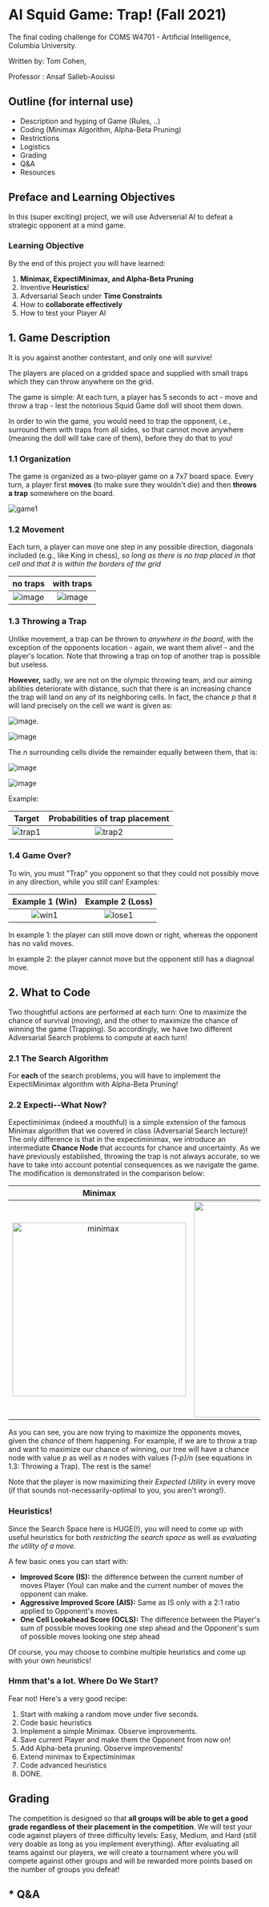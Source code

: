 # AI Squid Game: Trap! (Fall 2021)

The final coding challenge for COMS W4701 - Artificial Intelligence, Columbia University.

Written by: Tom Cohen, 

Professor : Ansaf Salleb-Aouissi

## Outline (for internal use)

* Description and hyping of Game (Rules, ..)
* Coding (Minimax Algorithm, Alpha-Beta Pruning)
* Restrictions
* Logistics
* Grading
* Q&A
* Resources

## Preface and Learning Objectives

In this (super exciting) project, we will use Adverserial AI to defeat a strategic opponent at a mind game. 

### Learning Objective

By the end of this project you will have learned:
1. **Minimax, ExpectiMinimax, and Alpha-Beta Pruning**
2. Inventive **Heuristics**!
3. Adversarial Seach under **Time Constraints**
4. How to **collaborate effectively**
5. How to test your Player AI

## 1. Game Description

It is you against another contestant, and only one will survive! 

The players are placed on a gridded space and supplied with small traps which they can throw anywhere on the grid.

The game is simple: At each turn, a player has 5 seconds to act - move and throw a trap - lest the notorious Squid Game doll will shoot them down. 

In order to win the game, you would need to trap the opponent, i.e., surround them with traps from all sides, so that cannot move anywhere (meaning the doll will take care of them), before they do that to you!



### 1.1 Organization
The game is organized as a two-player game on a 7x7 board space. Every turn, a player first **moves** (to make sure they wouldn't die) and then **throws a trap** somewhere on the board. 

![game1](https://user-images.githubusercontent.com/55168908/142688490-83efbc0d-064d-4d14-9546-144e694eecb6.png)


### 1.2 Movement

Each turn, a player can move one step in any possible direction, diagonals included (e.g., like King in chess), *so long as there is no trap placed in that cell and that it is within the borders of the grid*

no traps             |  with traps
:-------------------------:|:-------------------------:
![image](https://user-images.githubusercontent.com/55168908/142576384-3e3c6bec-9915-43ee-9b14-28c75e82ebc4.png)  |  ![image](https://user-images.githubusercontent.com/55168908/142577318-33321ee1-2afe-432f-ad75-967f89442ae7.png)


### 1.3 Throwing a Trap

Unlike movement, a trap can be thrown to *anywhere in the board*, with the exception of the opponents location - again, we want them alive! - and the player's location. Note that throwing a trap on top of another trap is possible but useless.

**However,** sadly, we are not on the olympic throwing team, and our aiming abilities deteriorate with distance, such that there is an increasing chance the trap will land on any of its neighboring cells. In fact, the chance *p* that it will land precisely on the cell we want is given as: 

![image](https://user-images.githubusercontent.com/55168908/142582036-d19b98ad-56e0-404a-8d07-cca66f4f54a7.png). 

![image](https://user-images.githubusercontent.com/55168908/142582525-4f5b2170-a177-4233-80c4-755542f69893.png)

The *n* surrounding cells divide the remainder equally between them, that is: 

![image](https://user-images.githubusercontent.com/55168908/142585339-93cddc84-ba13-4880-88b3-8070e772a46a.png)

![image](https://user-images.githubusercontent.com/55168908/142583267-3231710e-d3ad-40c6-8452-0f38da4e324c.png)



Example:

Target             |  Probabilities of trap placement
:-------------------------:|:-------------------------:
![trap1](https://user-images.githubusercontent.com/55168908/142584513-d4e70925-a2ad-436d-895c-e4cac90fbbcf.png)| ![trap2](https://user-images.githubusercontent.com/55168908/142584586-d40bca87-99e7-4b12-b761-2f3eb83190d5.png)


### 1.4 Game Over?

To win, you must "Trap" you opponent so that they could not possibly move in any direction, while you still can! Examples:

Example 1 (Win)             |  Example 2 (Loss)
:-------------------------:|:-------------------------:
![win1](https://user-images.githubusercontent.com/55168908/142578872-d27ef016-a3e7-427b-8e33-26f84b2172f0.png) | ![lose1](https://user-images.githubusercontent.com/55168908/142579019-c88b20a1-876e-427c-9f24-b79bbba5f9ff.png)


In example 1: the player can still move down or right, whereas the opponent has no valid moves.

In example 2: the player cannot move but the opponent still has a diagnoal move. 


## 2. What to Code

Two thoughtful actions are performed at each turn: One to maximize the chance of survival (moving), and the other to maximize the chance of winning the game (Trapping). So accordingly, we have two different Adversarial Search problems to compute at each turn!

### 2.1 The Search Algorithm
For **each** of the search problems, you will have to implement the ExpectiMinimax algorithm with Alpha-Beta Pruning!

### 2.2 Expecti--What Now?
Expectiminimax (indeed a mouthful) is a simple extension of the famous Minimax algorithm that we covered in class (Adversarial Search lecture)! 
The only difference is that in the expectiminimax, we introduce an intermediate **Chance Node** that accounts for chance and uncertainty. As we have previously established, throwing the trap is not always accurate, so we have to take into account potential consequences as we navigate the game. The modification is demonstrated in the comparison below:


Minimax             |  ExpectiMinimax
:-------------------------:|:-------------------------:
<img width="347" alt="minimax" src="https://user-images.githubusercontent.com/55168908/142590520-a3e29401-726a-4585-9579-c1dd47aee108.png">| <img width="431" alt="expecti" src="https://user-images.githubusercontent.com/55168908/142590403-aec560c3-1ede-4b49-81f4-57942bbbd990.png">

As you can see, you are now trying to maximize the opponents moves, given the *chance* of them happening. For example, if we are to throw a trap and want to maximize our chance of winning, our tree will have a chance node with value *p* as well as *n* nodes with values *(1-p)/n* (see equations in 1.3: Throwing a Trap).
The rest is the same! 

Note that the player is now maximizing their *Expected Utility* in every move (if that sounds not-necessarily-optimal to you, you aren't wrong!).

### Heuristics!

Since the Search Space here is HUGE(!), you will need to come up with useful heuristics for both *restricting the search space* as well as *evaluating the utility of a move.*

A few basic ones you can start with:

- **Improved Score (IS):** the difference between the current number of moves Player (You) can make and the current number of moves the opponent can make.
- **Aggressive Improved Score (AIS):** Same as IS only with a 2:1 ratio applied to Opponent's moves.
- **One Cell Lookahead Score (OCLS):** The difference between the Player's sum of possible moves looking one step ahead and the Opponent's sum of possible moves looking one step ahead

Of course, you may choose to combine multiple heuristics and come up with your own heuristics!

### Hmm that's a lot. Where Do We Start?

Fear not! Here's a very good recipe:

1. Start with making a random move under five seconds.
2. Code basic heuristics
3. Implement a simple Minimax. Observe improvements.
4. Save current Player and make them the Opponent from now on!
5. Add Alpha-beta pruning. Observe improvements!
6. Extend minimax to Expectiminimax
7. Code advanced heuristics
8. DONE.

## Grading

The competition is designed so that **all groups will be able to get a good grade regardless of their placement in the competition**. We will test your code against players of three difficulty levels: Easy, Medium, and Hard (still very doable as long as you implement everything). 
After evaluating all teams against our players, we will create a tournament where you will compete against other groups and will be rewarded more points based on the number of groups you defeat!

## * Q&A
